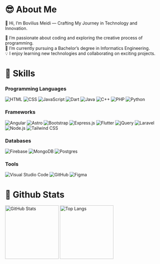 # 😎 About Me
👋 Hi, I’m Bovilius Meidi — Crafting My Journey in Technology and Innovation. <br>

👀 I’m passionate about coding and exploring the creative process of programming. <br>
🌱 I’m currently pursuing a Bachelor’s degree in Informatics Engineering. <br>
💡 I enjoy learning new technologies and collaborating on exciting projects.

# 🦾 Skills

### Programming Languages
<div>
  <img src="https://img.shields.io/badge/HTML-%23E34F26.svg?logo=html5&logoColor=white" alt="HTML">
  <img src="https://img.shields.io/badge/CSS-1572B6?logo=css3&logoColor=white" alt="CSS">
  <img src="https://img.shields.io/badge/JavaScript-F7DF1E?logo=javascript&logoColor=000" alt="JavaScript">
  <img src="https://img.shields.io/badge/Dart-%230175C2.svg?logo=dart&logoColor=white" alt="Dart">
  <img src="https://img.shields.io/badge/Java-%23ED8B00.svg?logo=openjdk&logoColor=white" alt="Java">
  <img src="https://img.shields.io/badge/C++-%2300599C.svg?logo=c%2B%2B&logoColor=white" alt="C++">
  <img src="https://img.shields.io/badge/PHP-%23777BB4.svg?&logo=php&logoColor=white" alt="PHP">
  <img src="https://img.shields.io/badge/Python-3776AB?logo=python&logoColor=white" alt="Python">
</div>

### Frameworks
<div>
  <img src="https://img.shields.io/badge/Angular-%23DD0031.svg?logo=angular&logoColor=white" alt="Angular">
  <img src="https://img.shields.io/badge/Astro-BC52EE?logo=astro&logoColor=white" alt="Astro">
  <img src="https://img.shields.io/badge/Bootstrap-7952B3?logo=bootstrap&logoColor=white" alt="Bootstrap">
  <img src="https://img.shields.io/badge/Express.js-%23404d59.svg?logo=express&logoColor=white" alt="Express.js">
  <img src="https://img.shields.io/badge/Flutter-02569B?logo=flutter&logoColor=white" alt="Flutter">
  <img src="https://img.shields.io/badge/jQuery-0769AD?logo=jquery&logoColor=white" alt="jQuery">
  <img src="https://img.shields.io/badge/Laravel-%23FF2D20.svg?logo=laravel&logoColor=white" alt="Laravel">
  <img src="https://img.shields.io/badge/Node.js-6DA55F?logo=node.js&logoColor=white" alt="Node.js">
  <img src="https://img.shields.io/badge/Tailwind%20CSS-%2338B2AC.svg?logo=tailwind-css&logoColor=white" alt="Tailwind CSS">
</div>

### Databases
<div>
  <img src="https://img.shields.io/badge/Firebase-039BE5?logo=Firebase&logoColor=white" alt="Firebase">
  <img src="https://img.shields.io/badge/MongoDB-%234ea94b.svg?logo=mongodb&logoColor=white" alt="MongoDB">
  <img src="https://img.shields.io/badge/Postgres-%23316192.svg?logo=postgresql&logoColor=white" alt="Postgres">
</div>

### Tools
<div>
  <img src="https://custom-icon-badges.demolab.com/badge/Visual%20Studio%20Code-0078d7.svg?logo=vsc&logoColor=white" alt="Visual Studio Code">
  <img src="https://img.shields.io/badge/GitHub-%23121011.svg?logo=github&logoColor=white" alt="GitHub">
  <img src="https://img.shields.io/badge/Figma-F24E1E?logo=figma&logoColor=white" alt="Figma">
</div>


# 📶 Github Stats

<div>
    <img src="https://github-readme-stats.vercel.app/api?username=BoviliusMeidi&show_icons=true&theme=dark" alt="GitHub Stats" height="175">
    <img src="https://github-readme-stats.vercel.app/api/top-langs/?username=BoviliusMeidi&layout=compact&theme=dark" alt="Top Langs" height="175">
</div>

<!---
BoviliusMeidi/BoviliusMeidi is a ✨ special ✨ repository because its `README.md` (this file) appears on your GitHub profile.
You can click the Preview link to take a look at your changes.
<img src="https://github-readme-streak-stats.herokuapp.com/?user=BoviliusMeidi&theme=dark&hide_border=false" alt="Top Langs" height="175">
--->
